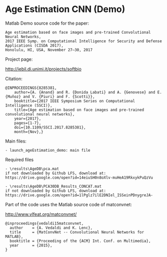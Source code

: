 # Age Estimation CNN (Demo)

Matlab Demo source code for the paper:

	Age estimation based on face images and pre-trained Convolutional Neural Networks, 
	2017 IEEE Symp. on Computational Intelligence for Security and Defense Applications (CISDA 2017),
	Honolulu, HI, USA, November 27–30, 2017
	
Project page:

http://iebil.di.unimi.it/projects/softbio

Citation:

    @INPROCEEDINGS{8285381,
        author={A. {Anand} and R. {Donida Labati} and A. {Genovese} and E. {Muñoz} and V. {Piuri} and F. {Scotti}},
        booktitle={2017 IEEE Symposium Series on Computational Intelligence (SSCI)},
        title={Age estimation based on face images and pre-trained convolutional neural networks},
        year={2017},
        pages={1-7},
        doi={10.1109/SSCI.2017.8285381},
        month={Nov},}

Main files:

    - launch_ageEstimation_demo: main file
    
Required files

    - \results\AgeDB\pca.mat
    if not downloaded by Github LFS, download at:
    https://drive.google.com/open?id=14eiuSH0n8oXlv-muHeA19RkxykPuQzVu

    - \results\AgeDB\PCA30DB_Results_CONCAT.mat
    if not downloaded by Github LFS, download at:
    https://drive.google.com/open?id=1lPglz7ilE2DNIel_ISSeinPDnygreJA-

Part of the code uses the Matlab source code of matconvnet:

http://www.vlfeat.org/matconvnet/
    
    @inproceedings{vedaldi15matconvnet,
      author    = {A. Vedaldi and K. Lenc},
      title     = {MatConvNet -- Convolutional Neural Networks for MATLAB},
      booktitle = {Proceeding of the {ACM} Int. Conf. on Multimedia},
      year      = {2015},
    }
	
